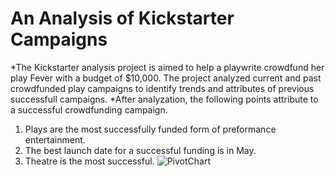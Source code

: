 # An Analysis of Kickstarter Campaigns
*The Kickstarter analysis project is aimed to help a playwrite crowdfund her play Fever with a budget of $10,000. The project analyzed current and past crowdfunded play campaigns to identify trends and attributes of previous successfull campaigns.
*After analyzation, the following points attribute to a successful crowdfunding campaign.   
  1. Plays are the most successfully funded form of preformance entertainment. 
  2. The best launch date for a successful funding is in May.
  3. Theatre is the most successful. 
 ![PivotChart](/Users/alexabezzone/Desktop/PivotChart.png)

